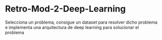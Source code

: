 # Retro-Mod-2-Deep-Learning
Selecciona un problema, consigue un dataset para resolver dicho problema e implementa una arquitectura de deep learning para solucionar el problema
